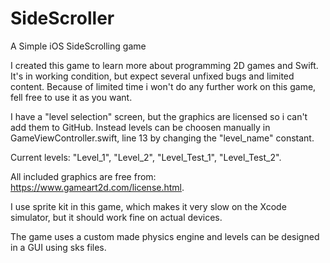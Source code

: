 # SideScroller
A Simple iOS SideScrolling game

I created this game to learn more about programming 2D games and Swift. It's in working condition, but expect several unfixed 
bugs and limited content. Because of limited time i won't do any further work on this game, fell free to use it as you want. 

I have a "level selection" screen, but the graphics are licensed so i can't add them to  GitHub. Instead levels can be 
choosen manually in GameViewController.swift, line 13 by changing the "level_name" constant. 

Current levels: "Level_1", "Level_2", "Level_Test_1", "Level_Test_2".

All included graphics are free from: https://www.gameart2d.com/license.html.

I use sprite kit in this game, which makes it very slow on the Xcode simulator, but it should work fine on actual devices. 

The game uses a custom made physics engine and levels can be designed in a GUI using sks files. 

